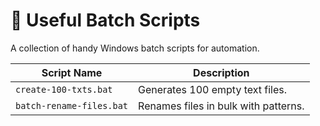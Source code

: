 # 🔧 Useful Batch Scripts  
A collection of handy Windows batch scripts for automation.  

| Script Name           | Description                          |  
|-----------------------|--------------------------------------|  
| `create-100-txts.bat` | Generates 100 empty text files.      |  
| `batch-rename-files.bat`    | Renames files in bulk with patterns. |  
